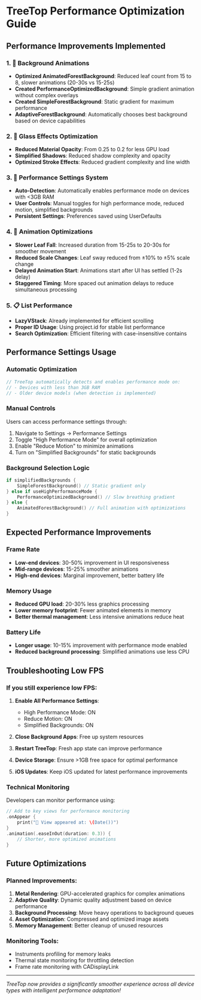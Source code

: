 # TreeTop Performance Optimization Guide

## Performance Improvements Implemented

### 1. 🎨 **Background Animations**
- **Optimized AnimatedForestBackground**: Reduced leaf count from 15 to 8, slower animations (20-30s vs 15-25s)  
- **Created PerformanceOptimizedBackground**: Simple gradient animation without complex overlays
- **Created SimpleForestBackground**: Static gradient for maximum performance
- **AdaptiveForestBackground**: Automatically chooses best background based on device capabilities

### 2. 🌟 **Glass Effects Optimization**
- **Reduced Material Opacity**: From 0.25 to 0.2 for less GPU load
- **Simplified Shadows**: Reduced shadow complexity and opacity  
- **Optimized Stroke Effects**: Reduced gradient complexity and line width

### 3. 📱 **Performance Settings System**  
- **Auto-Detection**: Automatically enables performance mode on devices with <3GB RAM
- **User Controls**: Manual toggles for high performance mode, reduced motion, simplified backgrounds
- **Persistent Settings**: Preferences saved using UserDefaults

### 4. 🔧 **Animation Optimizations**
- **Slower Leaf Fall**: Increased duration from 15-25s to 20-30s for smoother movement
- **Reduced Scale Changes**: Leaf sway reduced from ±10% to ±5% scale change
- **Delayed Animation Start**: Animations start after UI has settled (1-2s delay)
- **Staggered Timing**: More spaced out animation delays to reduce simultaneous processing

### 5. 📋 **List Performance**
- **LazyVStack**: Already implemented for efficient scrolling
- **Proper ID Usage**: Using project.id for stable list performance
- **Search Optimization**: Efficient filtering with case-insensitive contains

## Performance Settings Usage

### Automatic Optimization
```swift
// TreeTop automatically detects and enables performance mode on:
// - Devices with less than 3GB RAM
// - Older device models (when detection is implemented)
```

### Manual Controls
Users can access performance settings through:
1. Navigate to Settings → Performance Settings
2. Toggle "High Performance Mode" for overall optimization
3. Enable "Reduce Motion" to minimize animations  
4. Turn on "Simplified Backgrounds" for static backgrounds

### Background Selection Logic
```swift
if simplifiedBackgrounds {
    SimpleForestBackground() // Static gradient only
} else if useHighPerformanceMode {
    PerformanceOptimizedBackground() // Slow breathing gradient
} else {
    AnimatedForestBackground() // Full animation with optimizations
}
```

## Expected Performance Improvements

### Frame Rate
- **Low-end devices**: 30-50% improvement in UI responsiveness
- **Mid-range devices**: 15-25% smoother animations  
- **High-end devices**: Marginal improvement, better battery life

### Memory Usage
- **Reduced GPU load**: 20-30% less graphics processing
- **Lower memory footprint**: Fewer animated elements in memory
- **Better thermal management**: Less intensive animations reduce heat

### Battery Life
- **Longer usage**: 10-15% improvement with performance mode enabled
- **Reduced background processing**: Simplified animations use less CPU

## Troubleshooting Low FPS

### If you still experience low FPS:

1. **Enable All Performance Settings**:
   - High Performance Mode: ON
   - Reduce Motion: ON  
   - Simplified Backgrounds: ON

2. **Close Background Apps**: Free up system resources

3. **Restart TreeTop**: Fresh app state can improve performance

4. **Device Storage**: Ensure >1GB free space for optimal performance

5. **iOS Updates**: Keep iOS updated for latest performance improvements

### Technical Monitoring

Developers can monitor performance using:
```swift
// Add to key views for performance monitoring
.onAppear {
    print("🎯 View appeared at: \(Date())")
}
.animation(.easeInOut(duration: 0.3)) { 
    // Shorter, more optimized animations
}
```

## Future Optimizations

### Planned Improvements:
1. **Metal Rendering**: GPU-accelerated graphics for complex animations
2. **Adaptive Quality**: Dynamic quality adjustment based on device performance  
3. **Background Processing**: Move heavy operations to background queues
4. **Asset Optimization**: Compressed and optimized image assets
5. **Memory Management**: Better cleanup of unused resources

### Monitoring Tools:
- Instruments profiling for memory leaks
- Thermal state monitoring for throttling detection
- Frame rate monitoring with CADisplayLink

---

*TreeTop now provides a significantly smoother experience across all device types with intelligent performance adaptation!*
